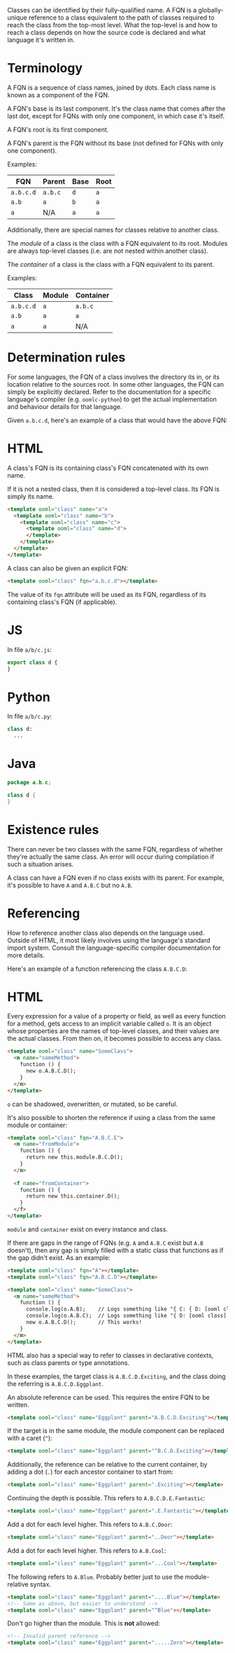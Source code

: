Classes can be identified by their fully-qualified name. A FQN is a globally-unique reference to a class equivalent to the path of classes required to reach the class from the top-most level. What the top-level is and how to reach a class depends on how the source code is declared and what language it's written in.

# Terminology

A FQN is a sequence of class names, joined by dots. Each class name is known as a component of the FQN.

A FQN's base is its last component. It's the class name that comes after the last dot, except for FQNs with only one component, in which case it's itself.

A FQN's root is its first component.

A FQN's parent is the FQN without its base (not defined for FQNs with only one component).

Examples:

|FQN|Parent|Base|Root|
|---|---|---|---|
|`a.b.c.d`|`a.b.c`|`d`|`a`|
|`a.b`|`a`|`b`|`a`|
|`a`|N/A|`a`|`a`|

Additionally, there are special names for classes relative to another class.

The *module* of a class is the class with a FQN equivalent to its root. Modules are always top-level classes (i.e. are not nested within another class).

The *container* of a class is the class with a FQN equivalent to its parent.

Examples:

|Class|Module|Container|
|---|---|---|
|`a.b.c.d`|`a`|`a.b.c`|
|`a.b`|`a`|`a`|
|`a`|`a`|N/A|

# Determination rules

For some languages, the FQN of a class involves the directory its in, or its location relative to the sources root. In some other languages, the FQN can simply be explicitly declared. Refer to the documentation for a specific language's compiler (e.g. `oomlc-python`) to get the actual implementation and behaviour details for that language.

Given `a.b.c.d`, here's an example of a class that would have the above FQN:

<!-- start tabbed sections -->

# HTML

A class's FQN is its containing class's FQN concatenated with its own name.

If it is not a nested class, then it is considered a top-level class. Its FQN is simply its name.

```html
<template ooml="class" name="a">
  <template ooml="class" name="b">
    <template ooml="class" name="c">
      <template ooml="class" name="d">
      </template>
    </template>
  </template>
</template>
```

A class can also be given an explicit FQN:

```html
<template ooml="class" fqn="a.b.c.d"></template>
```

The value of its `fqn` attribute will be used as its FQN, regardless of its containing class's FQN (if applicable).

# JS

In file `a/b/c.js`:

```javascript
export class d {
}
```

# Python

In file `a/b/c.py`:

```python
class d:
  ...
```

# Java

```java
package a.b.c;

class d {
}
```

<!-- end tabbed sections -->

# Existence rules

There can never be two classes with the same FQN, regardless of whether they're actually the same class. An error will occur during compilation if such a situation arises.

A class can have a FQN even if no class exists with its parent. For example, it's possible to have `A` and `A.B.C` but no `A.B`.

# Referencing

How to reference another class also depends on the language used. Outside of HTML, it most likely involves using the language's standard import system. Consult the language-specific compiler documentation for more details.

Here's an example of a function referencing the class `A.B.C.D`:

<!-- start tabbed sections -->

# HTML

Every expression for a value of a property or field, as well as every function for a method, gets access to an implicit variable called `o`. It is an object whose properties are the names of top-level classes, and their values are the actual classes. From then on, it becomes possible to access any class.

```html
<template ooml="class" name="SomeClass">
  <m name="someMethod">
    function () {
      new o.A.B.C.D();
    }
  </m>
</template>
```
 
`o` can be shadowed, overwritten, or mutated, so be careful.

It's also possible to shorten the reference if using a class from the same module or container:

```html
<template ooml="class" fqn="A.B.C.E">
  <m name="fromModule">
    function () {
      return new this.module.B.C.D();
    }
  </m>
  
  <f name="fromContainer">
    function () {
      return new this.container.D();
    }
  </f>
</template>
```

`module` and `container` exist on every instance and class.

If there are gaps in the range of FQNs (e.g. `A` and `A.B.C` exist but `A.B` doesn't), then any gap is simply filled with a static class that functions as if the gap didn't exist. As an example:

```html
<template ooml="class" fqn="A"></template>
<template ooml="class" fqn="A.B.C.D"></template>

<template ooml="class" name="SomeClass">
  <m name="someMethod">
    function () {
      console.log(o.A.B);    // Logs something like "{ C: { D: [ooml class] } }"
      console.log(o.A.B.C);  // Logs something like "{ D: [ooml class] }"
      new o.A.B.C.D();       // This works!
    }
  </m>
</template>
```

HTML also has a special way to refer to classes in declarative contexts, such as class parents or type annotations.

In these examples, the target class is `A.B.C.D.Exciting`, and the class doing the referring is `A.B.C.D.Eggplant`.

An absolute reference can be used. This requires the entire FQN to be written.

```html
<template ooml="class" name="Eggplant" parent="A.B.C.D.Exciting"></template>
```

If the target is in the same module, the module component can be replaced with a caret (`^`):

```html
<template ooml="class" name="Eggplant" parent="^B.C.D.Exciting"></template>
```

Additionally, the reference can be relative to the current container, by adding a dot (`.`) for each ancestor container to start from:

```html
<template ooml="class" name="Eggplant" parent=".Exciting"></template>
```

Continuing the depth is possible. This refers to `A.B.C.D.E.Fantastic`:

```html
<template ooml="class" name="Eggplant" parent=".E.Fantastic"></template>
```

Add a dot for each level higher. This refers to `A.B.C.Door`:

```html
<template ooml="class" name="Eggplant" parent="..Door"></template>
```

Add a dot for each level higher. This refers to `A.B.Cool`:

```html
<template ooml="class" name="Eggplant" parent="...Cool"></template>
```

The following refers to `A.Blue`. Probably better just to use the module-relative syntax.

```html
<template ooml="class" name="Eggplant" parent="....Blue"></template>
<!-- Same as above, but easier to understand -->
<template ooml="class" name="Eggplant" parent="^Blue"></template>
```

Don't go higher than the module. This is **not** allowed:

```html
<!-- Invalid parent reference -->
<template ooml="class" name="Eggplant" parent=".....Zero"></template>
```

<!-- end tabbed sections -->
